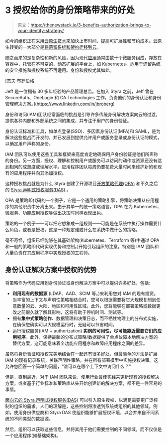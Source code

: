# 3 授权给你的身份策略带来的好处

> 原文：<https://thenewstack.io/3-benefits-authorization-brings-to-your-identity-strategy/>

如今的组织正在采用[云原生技术](https://blog.styra.com/blog/why-we-need-to-rethink-authorization-for-cloud-native?utm_medium=pr&utm_source=new_stack&utm_campaign=awn&utm_content=blog)来加快上市时间、提高可扩展性和节约成本。云原生转变的一大部分是[将遗留系统和架构迁移到云](https://blog.styra.com/blog/styra-accelerates-cloud-migration-with-cloud-native-entitlements?utm_medium=pr&utm_source=new_stack&utm_campaign=awn&utm_content=blog)。

随之而来的是复杂性和新的风险，因为现代[应用](https://blog.styra.com/blog/using-open-policy-agent-for-cloud-native-app-authorization?utm_medium=pr&utm_source=new_stack&utm_campaign=awn&utm_content=blog)通常由数十个微服务组成，存放在容器中，托管在不可变的、动态扩展的平台上，如 Kubernetes。适用于遗留系统的安全措施和授权系统不再适用。身份和授权尤其如此。

 [杰夫·布罗伯格

Jeff 是一位拥有 30 多年经验的产品管理总监。在加入 Styra 之前，Jeff 曾在 SecureAuth、OneLogin 和 CA Technologies 工作，负责他们的身份认证和身份管理解决方案。](https://www.linkedin.com/in/jbroberg) 

身份和访问(IAM)团队经常面临的挑战是引导许多传统身份解决方案向云的过渡，提供各种内部和外部系统之间的集成，并专注于用户的身份验证。

身份认证标准和工具，如单点登录(SSO)、多因素身份认证(MFA)和 SAML，是为解决这些挑战而开发的，并已发展到提供允许用户或服务登录或身份认证的模式，以确定用户声称的身份。

IAM 团队可以使用这些工具和框架来高度肯定地确保用户身份验证是他们所声称的身份。另一方面，授权、理解和控制用户或服务可以访问的动作或资源还没有达到相同的成熟度或理解水平。应用程序团队每周仍要花费大量时间来维护新的和现有的应用程序并向其添加授权。

这种授权挑战就是为什么 Styra 创建了开源项目[开放策略代理(OPA)](https://blog.styra.com/blog/what-is-open-policy-agent?utm_medium=pr&utm_source=new_stack&utm_campaign=awn&utm_content=blog) 和不久之后的 [Styra 声明式授权服务(DAS)](https://blog.styra.com/blog/what-is-styra-declarative-authorization-service?utm_medium=pr&utm_source=new_stack&utm_campaign=awn&utm_content=blog) 。

OPA 是策略即代码的一个例子，它是一个通用的策略引擎，将策略决策从应用程序的其他职责中分离出来。由于其单一的统一策略语言，OPA 在为 Kubernetes、微服务、功能应用授权等做出决策时同样表现出色。

策略的一个例子——可以把它想象成一组规则——可能是在系统中执行操作需要什么角色，或者是授权，这是一种规定谁或什么在系统中做什么的策略。

毫不奇怪，组织已经能够在其基础架构(Kubernetes、Terraform 等)中通过 OPA 和一般的策略即代码实现优势和控制。)开始引起组织的注意，特别是 IAM 团队和大量负责在其应用程序中实现授权的工程师。

## **身份认证解决方案中授权的优势**

将策略作为代码应用到身份验证或身份解决方案中可以提供许多好处，包括:

*   **利用现有的数据源** (LDAP、AAD、SCIM 等。)来利用您对 IAM 的现有投资。当丰富的上下文与声明性策略相结合时，您可以根据需要将它大规模复制到任意数量的云、大陆、地区和可用性区域。此外，您将能够在部署策略或数据更改之前很久就了解其影响，这将有助于停机时间、测试等。
*   拥有**集中式策略创作**、数据管理和决策日志，而不牺牲物理上的分布式实施，在确保您确实可以大规模运行时，无疑可以节省时间。
*   运行授权服务(IAM + authorization) **实例的可用性，尽可能靠近需要它们的应用程序**。此外，保持最新的分布式策略/数据提供了单点故障本地解决方案的替代方案，这可能意味着全功能应用程序和故障应用程序之间的差异。

虽然将身份验证和授权完美地结合在一起还有很多好处，但最简单的方法是扩展 IAM 的现有记录系统，关联声明性策略，并在所有部署模型中实施授权决策。这允许您回答一个简单的问题，“谁可以在哪个上下文中访问什么？”

但是，直到最近，对于 IAM 团队来说，使用行业最佳实践来更新现有的授权解决方案，或者基于行业标准和策略库从头开始创建新的解决方案，都不是一件容易的事情。

[面向云的 Styra 声明式授权服务(DAS)](https://www.styra.com/das-free?hsLang=en?utm_medium=pr&utm_source=new_stack&utm_campaign=awn&utm_content=website) 可以引入原生授权，以满足需要更广泛控制的组织的需求。人们的理解是，这些控制将渗透到系统或组织的其他领域。例如，使用身份供应商和 Styra DAS 使组织能够扩展授权环境，以合并来自不同系统的不同类型的数据源。

然后，组织可以获取这些信息，并将其用于他们需要控制的不同领域，而不仅仅是一个应用程序(如基础架构)。

<svg xmlns:xlink="http://www.w3.org/1999/xlink" viewBox="0 0 68 31" version="1.1"><title>Group</title> <desc>Created with Sketch.</desc></svg>